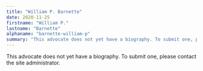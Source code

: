 ```yaml
---
title: "William P. Barnette"
date: 2020-11-25
firstname: "William P."
lastname: "Barnette"
alphaname: "barnette-william-p"
summary: "This advocate does not yet have a biography. To submit one, please contact the site administrator."
---
```

This advocate does not yet have a biography. To submit one, please contact the site administrator.

